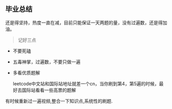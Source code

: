 ## 毕业总结

还是得坚持，热度一直在减，目前只能保证一天两题的量，没有过遍数，还是得加油。

> 记好三点

  * 不要死磕

  * 五毒神掌，过遍数，不要只做一遍

  * 多看优质题解

    leetcode中文站和国际站地址就差一个cn，当你刷到第4，第5遍的时候，最好去国际站看看一些高票的题解

有时候重新过一遍视频,整合一下知识点,系统性的刷题.